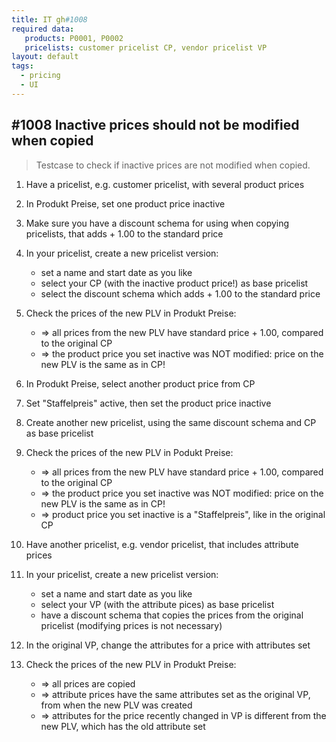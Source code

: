 ```yaml
---
title: IT gh#1008
required data:
   products: P0001, P0002
   pricelists: customer pricelist CP, vendor pricelist VP   
layout: default
tags:
  - pricing
  - UI
---
```

## #1008 Inactive prices should not be modified when copied

> Testcase to check if inactive prices are not modified when copied.

1. Have a pricelist, e.g. customer pricelist, with several product prices

1. In Produkt Preise, set one product price inactive

1. Make sure you have a discount schema for using when copying pricelists, that adds + 1.00 to the standard price

1. In your pricelist, create a new pricelist version:
	* set a name and start date as you like
	* select your CP (with the inactive product price!) as base pricelist
	* select the discount schema which adds + 1.00 to the standard price
	
1. Check the prices of the new PLV in Produkt Preise:
	* => all prices from the new PLV have standard price + 1.00, compared to the original CP
	* => the product price you set inactive was NOT modified: price on the new PLV is the same as in CP!
	
1. In Produkt Preise, select another product price from CP

1. Set "Staffelpreis" active, then set the product price inactive

1. Create another new pricelist, using the same discount schema and CP as base pricelist

1. Check the prices of the new PLV in Podukt Preise:
	* => all prices from the new PLV have standard price + 1.00, compared to the original CP
	* => the product price you set inactive was NOT modified: price on the new PLV is the same as in CP!
	* => product price you set inactive is a "Staffelpreis", like in the original CP
	
1. Have another pricelist, e.g. vendor pricelist, that includes attribute prices

1. In your pricelist, create a new pricelist version:
	* set a name and start date as you like
	* select your VP (with the attribute pices) as base pricelist
	* have a discount schema that copies the prices from the original pricelist (modifying prices is not necessary)
	
1. In the original VP, change the attributes for a price with attributes set
	
1. Check the prices of the new PLV in Produkt Preise:
	* => all prices are copied
	* => attribute prices have the same attributes set as the original VP, from when the new PLV was created
	* => attributes for the price recently changed in VP is different from the new PLV, which has the old attribute set